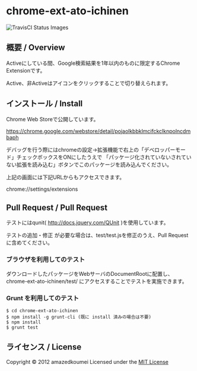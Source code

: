 chrome-ext-ato-ichinen
======================

![TravisCI Status Images](https://travis-ci.org/amazedkoumei/chrome-ext-ato-ichinen.svg?branch=master)

概要 / Overview
----------
Activeにしている間、Google検索結果を1年以内のものに限定するChrome Extensionです。

Active、非Activeはアイコンをクリックすることで切り替えられます。

インストール / Install
----------
Chrome Web Storeで公開しています。

https://chrome.google.com/webstore/detail/pojaolkbbklmcifckclknpolncdmbaph

デバッグを行う際にはchromeの設定->拡張機能で右上の「デベロッパーモード」チェックボックスをONにしたうえで
 「パッケージ化されていないされていない拡張を読み込む」ボタンでこのパッケージを読み込んでください。

 上記の画面には下記URLからもアクセスできます。

chrome://settings/extensions

Pull Request / Pull Request
----------

テストにはqunit( http://docs.jquery.com/QUnit )を使用しています。

テストの追加・修正 が必要な場合は、test/test.jsを修正のうえ、Pull Requestに含めてください。

### ブラウザを利用してのテスト

ダウンロードしたパッケージをWebサーバのDocumentRootに配置し、chrome-ext-ato-ichinen/test/ にアクセスすることでテストを実施できます。

### Grunt を利用してのテスト

    $ cd chrome-ext-ato-ichinen
    $ npm install -g grunt-cli (既に install 済みの場合は不要)
    $ npm install
    $ grunt test



ライセンス / License
----------
Copyright &copy; 2012 amazedkoumei
Licensed under the [MIT License][mit]
 
[MIT]: http://www.opensource.org/licenses/mit-license.php
